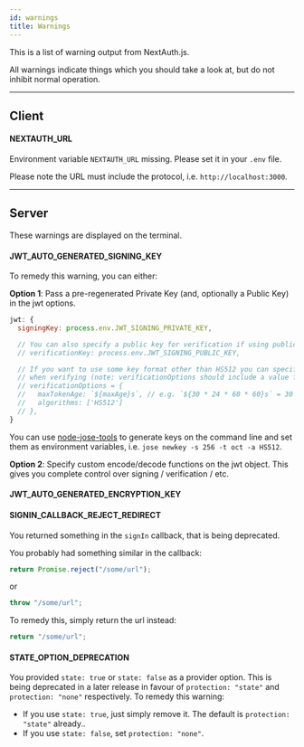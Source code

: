 ```yaml
---
id: warnings
title: Warnings
---
```


This is a list of warning output from NextAuth.js.

All warnings indicate things which you should take a look at, but do not inhibit normal operation.

---

## Client

#### NEXTAUTH_URL

Environment variable `NEXTAUTH_URL` missing. Please set it in your `.env` file.

Please note the URL must include the protocol, i.e. `http://localhost:3000`.

---

## Server

These warnings are displayed on the terminal.

#### JWT_AUTO_GENERATED_SIGNING_KEY

To remedy this warning, you can either:

**Option 1**: Pass a pre-regenerated Private Key (and, optionally a Public Key) in the jwt options.

```js title="/pages/api/auth/[...nextauth].js"
jwt: {
  signingKey: process.env.JWT_SIGNING_PRIVATE_KEY,

  // You can also specify a public key for verification if using public/private key (but private only is fine)
  // verificationKey: process.env.JWT_SIGNING_PUBLIC_KEY,

  // If you want to use some key format other than HS512 you can specify custom options to use
  // when verifying (note: verificationOptions should include a value for maxTokenAge as well).
  // verificationOptions = {
  //   maxTokenAge: `${maxAge}s`, // e.g. `${30 * 24 * 60 * 60}s` = 30 days
  //   algorithms: ['HS512']
  // },
}
```

You can use [node-jose-tools](https://www.npmjs.com/package/node-jose-tools) to generate keys on the command line and set them as environment variables, i.e. `jose newkey -s 256 -t oct -a HS512`.

**Option 2**: Specify custom encode/decode functions on the jwt object. This gives you complete control over signing / verification / etc.

#### JWT_AUTO_GENERATED_ENCRYPTION_KEY

#### SIGNIN_CALLBACK_REJECT_REDIRECT

You returned something in the `signIn` callback, that is being deprecated.

You probably had something similar in the callback:

```js
return Promise.reject("/some/url");
```

or

```js
throw "/some/url";
```

To remedy this, simply return the url instead:

```js
return "/some/url";
```

#### STATE_OPTION_DEPRECATION

You provided `state: true` or `state: false` as a provider option. This is being deprecated in a later release in favour of `protection: "state"` and `protection: "none"` respectively. To remedy this warning:

- If you use `state: true`, just simply remove it. The default is `protection: "state"` already..
- If you use `state: false`, set `protection: "none"`.
